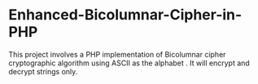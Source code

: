 # Enhanced-Bicolumnar-Cipher-in-PHP
This project involves a PHP implementation of Bicolumnar cipher cryptographic algorithm using ASCII as the alphabet . It will encrypt and decrypt strings only.
